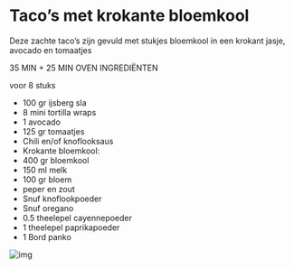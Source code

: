 # Taco’s met krokante bloemkool
Deze zachte taco’s zijn gevuld met stukjes bloemkool in een krokant jasje, avocado en tomaatjes

35 MIN + 25 MIN OVEN
INGREDIËNTEN

voor 8 stuks

* 100 gr ijsberg sla
* 8 mini tortilla wraps
* 1 avocado
* 125 gr tomaatjes
* Chili en/of knoflooksaus
* Krokante bloemkool:
* 400 gr bloemkool
* 150 ml melk
* 100 gr bloem
* peper en zout
* Snuf knoflookpoeder
* Snuf oregano
* 0.5 theelepel cayennepoeder
* 1 theelepel paprikapoeder
* 1 Bord panko

![img](https://www.leukerecepten.nl/wp-content/uploads/2019/03/wraps-bloemkoolnuggets.jpg)

